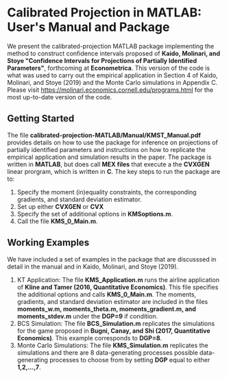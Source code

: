 # Calibrated Projection in MATLAB: User's Manual and Package

We present the calibrated-projection MATLAB package implementing the method to construct confidence intervals proposed of **Kaido, Molinari, and Stoye "Confidence Intervals for Projections of Partially Identified Parameters"**, forthcoming at **Econometrica**. This version of the code is what was used to carry out the empirical application in Section 4 of Kaido, Molinari, and Stoye (2019) and the Monte Carlo simulations in Appendix C. Please visit https://molinari.economics.cornell.edu/programs.html for the most up-to-date version of the code.

## Getting Started

The file **calibrated-projection-MATLAB/Manual/KMST_Manual.pdf** provides details  on how to use the package for inference on projections of partially identified parameters and instructions on how to replicate the empirical application and simulation results in the paper.  The package is written in **MATLAB**, but does call **MEX files** that execute a the **CVXGEN** linear prorgram, which is written in **C**. The key steps to run the package are to:

1. Specify the moment (in)equality constraints, the corresponding gradients, and standard deviation estimator.
2. Set up either **CVXGEN** or **CVX**
3. Specify the set of additional options in **KMSoptions.m**.
4. Call the file **KMS_0_Main.m**.

## Working Examples

We have included a set of examples in the package that are discusssed in detail in the manual and in Kaido, Molinari, and Stoye (2019).

1. KT Application: The file **KMS_Application.m** runs the airline application of **Kline and Tamer (2016, Quantitative Economics)**.  This file specifies the additional options and calls  **KMS_0_Main.m**.  The moments, gradients, and standard deviation estimator are included in the files **moments_w.m, moments_theta.m, moments_gradient.m, and moments_stdev.m** under the **DGP=9** if condition.
2. BCS Simulation: The file **BCS_Simulation.m** replicates the simulations for the game proposed in **Bugni, Canay, and Shi (2017, Quantitative Economics)**.  This example corresponds to **DGP=8**.  
3. Monte Carlo Simulations: The file **KMS_Simulation.m** replicates the simulations and there are 8 data-generating processes possible data-generating processes to choose from by setting **DGP** equal to either **1,2,...,7**. 

